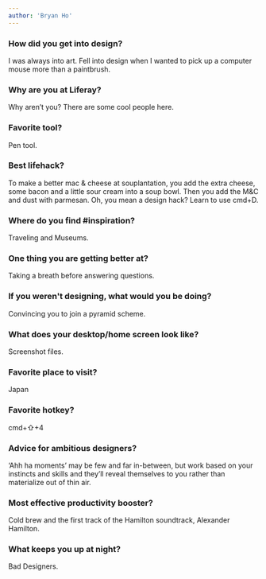 ```yaml
---
author: 'Bryan Ho'
---
```


### How did you get into design?

I was always into art. Fell into design when I wanted to pick up a computer mouse more than a paintbrush.

### Why are you at Liferay?

Why aren’t you? There are some cool people here.

### Favorite tool?

Pen tool.

### Best lifehack?

To make a better mac & cheese at souplantation, you add the extra cheese, some bacon and a little sour cream into a soup bowl. Then you add the M&C and dust with parmesan. Oh, you mean a design hack? Learn to use cmd+D.

### Where do you find #inspiration?

Traveling and Museums.

### One thing you are getting better at?

Taking a breath before answering questions.

### If you weren't designing, what would you be doing?

Convincing you to join a pyramid scheme.

### What does your desktop/home screen look like?

Screenshot files.

### Favorite place to visit?

Japan

### Favorite hotkey?

cmd+⇧+4

### Advice for ambitious designers?

‘Ahh ha moments’ may be few and far in-between, but work based on your instincts and skills and they’ll reveal themselves to you rather than materialize out of thin air.

### Most effective productivity booster?

Cold brew and the first track of the Hamilton soundtrack, Alexander Hamilton.

### What keeps you up at night?

Bad Designers.
